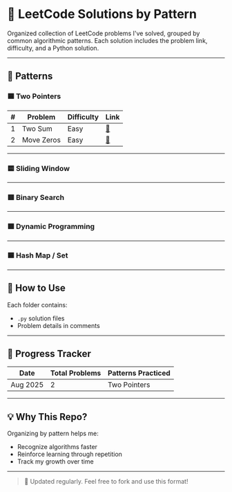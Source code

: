# 🧠 LeetCode Solutions by Pattern

Organized collection of LeetCode problems I've solved, grouped by common algorithmic patterns. Each solution includes the problem link, difficulty, and a Python solution.

---

## 📌 Patterns

### 🟦 Two Pointers
| # | Problem | Difficulty | Link |
|--|---------|------------|------|
| 1 | Two Sum | Easy | [🔗](https://leetcode.com/problems/two-sum/description/) |
| 2 | Move Zeros | Easy | [🔗](https://leetcode.com/problems/move-zeroes/description/) |

---

### 🟨 Sliding Window

---

### 🟥 Binary Search

---

### 🟩 Dynamic Programming

---

### 🟦 Hash Map / Set

---

## 🧰 How to Use

Each folder contains:
- `.py` solution files
- Problem details in comments

---

## 📅 Progress Tracker

| Date | Total Problems | Patterns Practiced |
|------|----------------|--------------------|
| Aug 2025 | 2 | Two Pointers |

---

## 💡 Why This Repo?
Organizing by pattern helps me:
- Recognize algorithms faster
- Reinforce learning through repetition
- Track my growth over time

---

> 🔁 Updated regularly. Feel free to fork and use this format!

